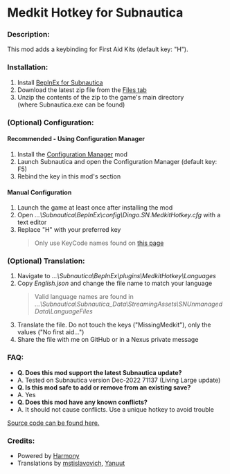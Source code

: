 # **Medkit Hotkey for Subnautica**

### **Description:**

This mod adds a keybinding for First Aid Kits (default key: "H").

### **Installation:**

1. Install [BepInEx for Subnautica](https://www.nexusmods.com/subnautica/mods/1108)
2. Download the latest zip file from the [Files tab](https://www.nexusmods.com/subnautica/mods/190?tab=files)
3. Unzip the contents of the zip to the game's main directory (where Subnautica.exe can be found)

### **(Optional) Configuration:**

#### Recommended - Using Configuration Manager

1. Install the [Configuration Manager](https://www.nexusmods.com/subnautica/mods/1112) mod
2. Launch Subnautica and open the Configuration Manager (default key: F5)
3. Rebind the key in this mod's section

#### Manual Configuration

1. Launch the game at least once after installing the mod
2. Open *...\Subnautica\BepInEx\config\Dingo.SN.MedkitHotkey.cfg* with a text editor
3. Replace "H" with your preferred key
    > Only use KeyCode names found on [this page](https://docs.unity3d.com/ScriptReference/KeyCode.html)

### **(Optional) Translation:**

1. Navigate to *...\Subnautica\BepInEx\plugins\MedkitHotkey\Languages*
2. Copy *English.json* and change the file name to match your language
    > Valid language names are found in *...\Subnautica\Subnautica_Data\StreamingAssets\SNUnmanagedData\LanguageFiles*
3. Translate the file. Do not touch the keys ("MissingMedkit"), only the values ("No first aid...")
4. Share the file with me on GitHub or in a Nexus private message

### **FAQ:**

- **Q. Does this mod support the latest Subnautica update?**
- A. Tested on Subnautica version Dec-2022 71137 (Living Large update)
- **Q. Is this mod safe to add or remove from an existing save?**
- A. Yes
- **Q. Does this mod have any known conflicts?**
- A. It should not cause conflicts. Use a unique hotkey to avoid trouble

[Source code can be found here.](https://github.com/DingoDjango/snMedkitHotkey)﻿

### **Credits:**

- Powered by [Harmony](https://github.com/pardeike/Harmony)
- Translations by [mstislavovich](https://forums.nexusmods.com/index.php?/user/23416669-mstislavovich/), [Yanuut](https://github.com/Yanuut)
